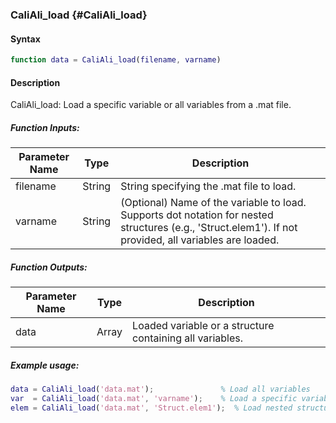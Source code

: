 ### CaliAli_load {#CaliAli_load}

#### Syntax
```matlab
function data = CaliAli_load(filename, varname)
```

#### Description
CaliAli_load: Load a specific variable or all variables from a .mat file.

##### Function Inputs:
| Parameter Name | Type   | Description                                           |
|---------------|--------|-------------------------------------------------------|
| filename      | String | String specifying the .mat file to load.             |
| varname       | String | (Optional) Name of the variable to load. Supports dot notation for nested structures (e.g., 'Struct.elem1'). If not provided, all variables are loaded.|

##### Function Outputs:
| Parameter Name | Type  | Description                      |
|---------------|-------|----------------------------------|
| data          | Array | Loaded variable or a structure containing all variables.|

##### Example usage:
```matlab
data = CaliAli_load('data.mat');               % Load all variables
var  = CaliAli_load('data.mat', 'varname');    % Load a specific variable
elem = CaliAli_load('data.mat', 'Struct.elem1');  % Load nested structure element
```
